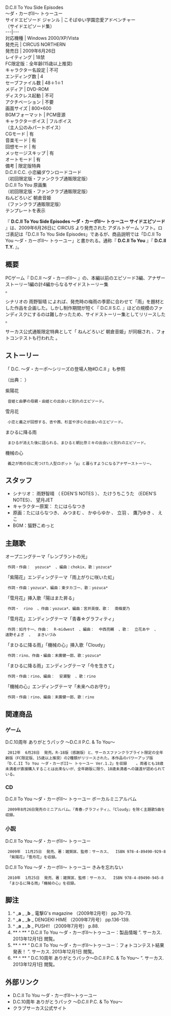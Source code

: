 D.C.II To You Side Episodes  
〜ダ・カーポII〜 トゥーユー  
サイドエピソード  ジャンル  |  こそばゆい学園恋愛アドベンチャー   
（サイドエピソード集）  
---|---  
対応機種  |  Windows 2000/XP/Vista   
発売元  |  CIRCUS NORTHERN   
発売日  |  2009年6月26日   
レイティング  |  18禁   
FC限定版：全年齢(15歳以上推奨)  
キャラクター名設定  |  不可   
エンディング数  |  4   
セーブファイル数  |  48＋1＋1   
メディア  |  DVD-ROM   
ディスクレス起動  |  不可   
アクチベーション  |  不要   
画面サイズ  |  800×600   
BGMフォーマット  |  PCM音源   
キャラクターボイス  |  フルボイス   
（主人公のみパートボイス）  
CGモード  |  有   
音楽モード  |  有   
回想モード  |  有   
メッセージスキップ  |  有   
オートモード  |  有   
備考  |  限定版特典   
D.C.II C.C. 小恋編ダウンロードコード  
（初回限定版・ファンクラブ通販限定版）  
D.C.II To You 原画集  
（初回限定版・ファンクラブ通販限定版）  
ねんどろいど 朝倉音姫  
（ファンクラブ通販限定版）  
テンプレートを表示  
  
『 **D.C.II To You Side Episodes 〜ダ・カーポII〜 トゥーユー サイドエピソード** 』は、2009年6月26日に
CIRCUS  より発売された  アダルトゲーム  ソフト。ロゴ表記は「D.C.II To You Side
Episodes」であるが、商品説明では「D.C.II To You 〜ダ・カーポII〜 トゥーユー」と書かれる。通称『 **D.C.II To You**
』『 **D.C.II T.Y.** 』。

##  概要



PCゲーム『  D.C.II 〜ダ・カーポII〜  』の、本編以前のエピソード3編、アナザーストーリー1編の計4編からなるサイドストーリー集  
    。

シナリオの  雨野智晴  によれば、発売時の梅雨の季節に合わせて「雨」を題材とした作品を企画した。しかし制作期間が短く『  D.C.II S.C.
』ほどの規模のファンディスクにするのは難しかったため、サイドストーリー集としてリリースした    。

サーカス公式通販限定特典として「  ねんどろいど  朝倉音姫」が同梱され    、フォトコンテストも行われた    。

##  ストーリー



「  D.C. 〜ダ・カーポ〜シリーズの登場人物#D.C.II  」も参照

（出典：      ）

紫陽花

     音姫と由夢の母親・由姫との出会いと別れのエピソード。 
雪月花

     小恋と義之が回想する、杏や茜、杉並や渉との出会いのエピソード。 
まひるに降る雨

     まひるが消えた後に語られる、まひると朝比奈ミキの出会いと別れのエピソード。 
機械の心

     義之が雨の日に見つけた人型ロボット「μ」と暮らすようになるアナザーストーリー。 

##  スタッフ



  * シナリオ：  雨野智晴  （  EDEN'S NOTES  ）、  たけうちこうた  （EDEN'S NOTES）、  望月JET 
  * キャラクター原案：  たにはらなつき 
  * 原画：たにはらなつき、  みつまむ  、  かゆらゆか  、  立羽  、  鷹乃ゆき  、  えこ 
  * BGM：猫野こめっと 

##  主題歌



オープニングテーマ「レンブラントの光」

     作詞・作曲：  yozuca*  、編曲：chokix、歌：yozuca* 
「紫陽花」エンディングテーマ「雨上がりに咲いた虹」

     作詞・作曲：yozuca*、編曲：東タカゴー、歌：yozuca* 
「雪月花」挿入歌「陽はまた昇る」

     作詞・  rino  、作曲：yozuca*、編曲：宮井英俊、歌：  南條愛乃 
「雪月花」エンディングテーマ「青春☆グラフィティ」

     作詞：如月十一、作曲：  R-midwest  、編曲：  中西亮輔  、歌：  立花あや  、  遠野そよぎ  、  まきいづみ 
「まひるに降る雨」「機械の心」挿入歌「Cloudy」

     作詞：rino、作曲・編曲：末廣健一郎、歌：yozuca* 
「まひるに降る雨」エンディングテーマ「今を生きて」

     作詞・作曲：rino、編曲：  安瀬聖  、歌：rino 
「機械の心」エンディングテーマ「未来へのお守り」

     作詞・作曲：rino、編曲：末廣健一郎、歌：rino 

##  関連商品



###  ゲーム



D.C.10周年 ありがとうパック 〜D.C.II P.C. & To You〜

     2012年  6月28日  発売。R-18版（感謝版）と、サーカスファンクラブライト限定の全年齢版（FC限定版、15歳以上推奨）の2種類がリリースされた。本作品のパワーアップ版「D.C.II To You 〜ダ・カーポII〜 トゥーユー Ver.1.2」を収録    。両者とも18歳未満者が直接購入することは出来ないが、全年齢版に限り、18歳未満者への譲渡が認められている。 

###  CD



D.C.II To You 〜ダ・カーポII〜 トゥーユー ボーカルミニアルバム

     2009年8月26日発売のミニアルバム。『青春☆グラフィティ』、『Cloudy』を除く主題歌5曲を収録。 

###  小説



D.C.II To You 〜ダ・カーポII〜 トゥーユー

     2009年  11月25日  発売、著：雑賀匡、監修：サーカス、  ISBN 978-4-89490-929-8 
     「紫陽花」「雪月花」を収録。 
D.C.II To You 〜ダ・カーポII〜 トゥーユー きみを忘れない

     2010年  1月25日  発売、著：雑賀匡、監修：サーカス、  ISBN 978-4-89490-945-8 
     「まひるに降る雨」「機械の心」を収録。 

##  脚注



  1. ^  _**a** _ _**b** _ 電撃G's magazine  （2009年2月号） pp.70-73. 
  2. ^  _**a** _ _**b** _ DENGEKI HIME  （2009年7月号） pp.136-139. 
  3. ^  _**a** _ _**b** _ PUSH!!  （2009年7月号） p.88. 
  4. ** ^  ** “  D.C.II To You ～ダ・カーポII～トゥーユー：製品情報  ”. サーカス.  2013年12月1日  閲覧。 
  5. ** ^  ** “  D.C.II To You ～ダ・カーポII～トゥーユー：フォトコンテスト結果発表！  ”. サーカス.  2013年12月1日  閲覧。 
  6. ** ^  ** “  D.C.10周年 ありがとうパック～D.C.II P.C. & To You～  ”. サーカス.  2013年12月1日  閲覧。 

##  外部リンク



  * D.C.II To You ～ダ・カーポII～トゥーユー 
  * D.C.10周年 ありがとうパック 〜D.C.II P.C. & To You〜 
  * クラブサーカス公式サイト 

